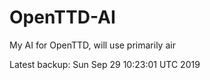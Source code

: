 # OpenTTD-AI
My AI for OpenTTD, will use primarily air

Latest backup: Sun Sep 29 10:23:01 UTC 2019
